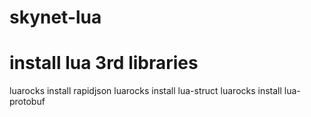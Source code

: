 # skynet-lua

# install lua 3rd libraries
luarocks install rapidjson
luarocks install lua-struct
luarocks install lua-protobuf

